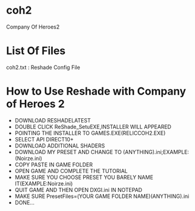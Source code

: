 # coh2
Company Of Heroes2

# List Of Files
coh2.txt : Reshade Config File 


# How to Use Reshade with Company of Heroes 2 

* DOWNLOAD RESHADELATEST
* DOUBLE CLICK ReShade_SetuEXE,INSTALLER WILL APPEARED
* POINTING THE INSTALLER TO GAMES.EXE(RELICCOH2.EXE)
* SELECT API DIRECT10+
* DOWNLOAD ADDITIONAL SHADERS
* DOWNLOAD MY PRESET AND CHANGE TO (ANYTHING).ini;EXAMPLE:(Noirze.ini)
* COPY PASTE IN GAME FOLDER
* OPEN GAME AND COMPLETE THE TUTORIAL
* MAKE SURE YOU CHOOSE PRESET YOU BARELY NAME IT(EXAMPLE:Noirze.ini)
* QUIT GAME AND THEN OPEN DXGI.ini IN NOTEPAD
* MAKE SURE PresetFiles=(YOUR GAME FOLDER NAME)\(ANYTHING).ini
* DONE...
